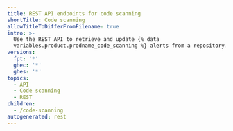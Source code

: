 ```yaml
---
title: REST API endpoints for code scanning
shortTitle: Code scanning
allowTitleToDifferFromFilename: true
intro: >-
  Use the REST API to retrieve and update {% data
  variables.product.prodname_code_scanning %} alerts from a repository.
versions:
  fpt: '*'
  ghec: '*'
  ghes: '*'
topics:
  - API
  - Code scanning
  - REST
children:
  - /code-scanning
autogenerated: rest
---
```


<!-- Content after this section is automatically generated -->
